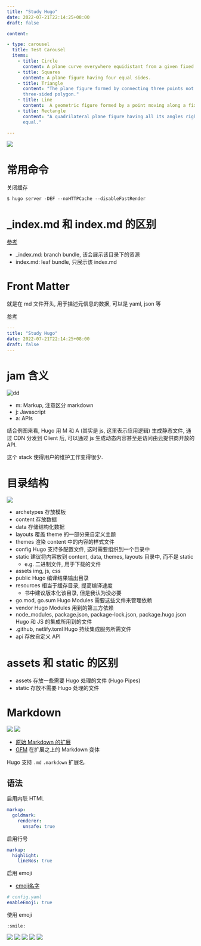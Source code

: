```yaml
---
title: "Study Hugo"
date: 2022-07-21T22:14:25+08:00
draft: false

content:

- type: carousel
  title: Test Carousel
  items:
    - title: Circle
      content: A plane curve everywhere equidistant from a given fixed point, the center.
    - title: Squares
      content: A plane figure having four equal sides.
    - title: Triangle
      content: "The plane figure formed by connecting three points not in a straight line by straight line segments; a
      three-sided polygon."
    - title: Line
      content:  A geometric figure formed by a point moving along a fixed direction and the reverse direction.
    - title: Rectangle
      content: "A quadrilateral plane figure having all its angles right angles and its opposite sides consequently
      equal."

---
```



![](./images/wallhaven-j3g7yy.jpeg)

# 常用命令

关闭缓存

```shell
$ hugo server -DEF --noHTTPCache --disableFastRender
```

# _index.md 和 index.md 的区别

[参考](https://gohugo.io/content-management/page-bundles/)

- _index.md: branch bundle, 该会展示该目录下的资源
- index.md: leaf bundle, 只展示该 index.md

# Front Matter

就是在 md 文件开头, 用于描述元信息的数据, 可以是 yaml, json 等

[参考](https://gohugo.io/content-management/front-matter/#front-matter-variables)

```yaml
---
title: "Study Hugo"
date: 2022-07-21T22:14:25+08:00
draft: false
---
```

# jam 含义

![dd](./images/figure1.4.png)

- m: Markup, 注意区分 markdown
- j: Javascript
- a: APIs

结合例图来看, Hugo 用 M 和 A (其实是 js, 这里表示应用逻辑) 生成静态文件, 通过 CDN 分发到 Client 后, 可以通过 js
生成动态内容甚至是访问由云提供商开放的 API.

这个 stack 使得用户的维护工作变得很少.

# 目录结构

![](./images/figure2.3.png)

- archetypes 存放模板
- content 存放数据
- data 存储结构化数据
- layouts 覆盖 theme 的一部分来自定义主题
- themes 渲染 content 中的内容的样式文件
- config Hugo 支持多配置文件, 这时需要组织到一个目录中
- static 建议将内容放到 content, data, themes, layouts 目录中, 而不是 static
    - e.g. 二进制文件, 用于下载的文件
- assets img, js, css
- public Hugo 编译结果输出目录
- resources 相当于缓存目录, 提高编译速度
    - 书中建议版本化该目录, 但是我认为没必要
- go.mod, go.sum Hugo Modules 需要这些文件来管理依赖
- vendor Hugo Modules 用到的第三方依赖
- node_modules, package.json, package-lock.json, package.hugo.json Hugo 和 JS 的集成所用到的文件
- .github, netlify.toml Hugo 持续集成服务所需文件
- api 存放自定义 API

# assets 和 static 的区别

- assets 存放一些需要 Hugo 处理的文件 (Hugo Pipes)
- static 存放不需要 Hugo 处理的文件

# Markdown

![](./images/figure3.1-1.png)
![](./images/figure3.1-2.png)

- [原始 Markdown 的扩展](https://commonmark.org/ "test tooltip")
- [GFM](https://github.github.com/gfm/) 在扩展之上的 Markdown 变体

Hugo 支持 `.md` `.markdown` 扩展名.

## 语法

启用内联 HTML

```yaml
markup:
  goldmark:
    renderer:
      unsafe: true
```

启用行号

```yaml
markup:
  highlight:
    lineNos: true
```

启用 emoji

- [emoji名字](https://www.unicode.org/emoji/charts/emoji-list.html)

```yaml
# config.yaml
enableEmoji: true
```

使用 emoji

```
:smile:
```

![](./images/figure3.3.png)
![](./images/figure3.5.png)
![](./images/figure3.7.png)
![](./images/figure3.8.png)
![](./images/figure3.9.png)
